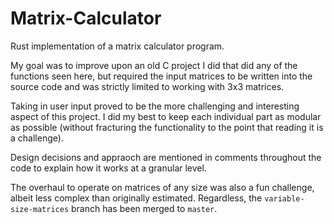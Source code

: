 # Matrix-Calculator
Rust implementation of a matrix calculator program.

My goal was to improve upon an old C project I did that did any of the functions seen here, but required the input matrices to be written into the source code and was strictly limited to working with 3x3 matrices.

Taking in user input proved to be the more challenging and interesting aspect of this project. I did my best to keep each individual part as modular as possible (without fracturing the functionality to the point that reading it is a challenge).

Design decisions and appraoch are mentioned in comments throughout the code to explain how it works at a granular level.

The overhaul to operate on matrices of any size was also a fun challenge, albeit less complex than originally estimated.
Regardless, the `variable-size-matrices` branch has been merged to `master`.
